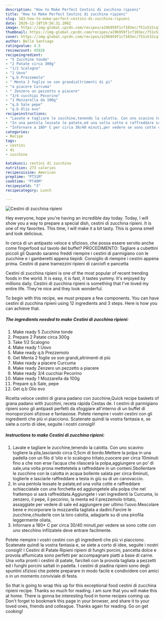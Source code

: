 ```yaml
---
description: "How to Make Perfect Cestini di zucchina ripieni"
title: "How to Make Perfect Cestini di zucchina ripieni"
slug: 183-how-to-make-perfect-cestini-di-zucchina-ripieni
date: 2020-11-18T19:56:31.206Z
image: https://img-global.cpcdn.com/recipes/a19b959f1cf103ec/751x532cq70/cestini-di-zucchina-ripieni-recipe-main-photo.jpg
thumbnail: https://img-global.cpcdn.com/recipes/a19b959f1cf103ec/751x532cq70/cestini-di-zucchina-ripieni-recipe-main-photo.jpg
cover: https://img-global.cpcdn.com/recipes/a19b959f1cf103ec/751x532cq70/cestini-di-zucchina-ripieni-recipe-main-photo.jpg
author: Belle Santiago
ratingvalue: 4.5
reviewcount: 45826
recipeingredient:
- "5 Zucchine tonde"
- "2 Patate circa 300g"
- "1/2 Scalogno"
- "1 Uovo"
- "q.b Prezzemolo"
- " Menta 2 foglie se son grandialtrimenti di pi"
- "a piacere Curcuma"
- " Zenzero un pezzetto a piacere"
- "3/4 cucchiai Pecorino"
- "1 Mozzarella da 100g"
- "q.b Sale pepe"
- "q.b Olio evo"
recipeinstructions:
- "Lavate e tagliare le zucchine,tenendo la calotta. Con uno scavino togliere la pila,lasciando circa 0,5cm di bordo.Mettere la polpa in una padella con un filo d ‘olio e lo scalogno tritato,cuocere per circa 10minuti fino a che non erse l’acqua che rilascerà la polpa,aggiungere un po’ di sale,una volta prona mettetetela a raffreddare in un conteni.Sbollentare le zucchine con la calotta in acqua bollente salata per circa 6minuti, toglierle e lasciarle raffreddare a testa in giù su di un canovaccio."
- "In una pentola lessate le patate,ed una volta cotte e raffreddare schiacciatale con una forchetta ed aggiungetele alla polpa che nel frattempo si sarà raffreddata.Aggiungete i vari ingredienti la Curcuma, lo zenzero, il pepe, il pecorino, la menta ed il prezzemolo tritato, assaggiate per vedere di sale ed aggiungere per ultimo l’uovo.Mescolare bene e incorporare la mozzarella tagliata a dadini.Farcire le zucchine,chiuderle con la loro calotta, adagiarle su di una pirofila leggermente oliata,"
- "Infornare a 180* C per circa 30/40 minuti,per vedere se sono cotte con uno stecchino infilzatele deve entrare facilmente."
categories:
- Recipe
tags:
- cestini
- di
- zucchina

katakunci: cestini di zucchina 
nutrition: 273 calories
recipecuisine: American
preptime: "PT31M"
cooktime: "PT40M"
recipeyield: "3"
recipecategory: Lunch

---
```



![Cestini di zucchina ripieni](https://img-global.cpcdn.com/recipes/a19b959f1cf103ec/751x532cq70/cestini-di-zucchina-ripieni-recipe-main-photo.jpg)

Hey everyone, hope you're having an incredible day today. Today, I will show you a way to prepare a special dish, cestini di zucchina ripieni. It is one of my favorites. This time, I will make it a bit tasty. This is gonna smell and look delicious.

In cerca di un antipasto veloce e sfizioso, che possa essere servito anche come fingerfood sul tavolo del buffet? PROCEDIMENTO: Tagliare a cubettini piccoli gli Quando saranno freddi riempire i cestini di parmigiano con le zucchine e i gamberetti appena tiepidi. Consiglio di riempire i cestini appena prima. Cestini di pane tramezzini ripieni di carciofi e pancetta

Cestini di zucchina ripieni is one of the most popular of recent trending foods in the world. It is easy, it is fast, it tastes yummy. It's enjoyed by millions daily. Cestini di zucchina ripieni is something that I've loved my entire life. They're nice and they look wonderful.


To begin with this recipe, we must prepare a few components. You can have cestini di zucchina ripieni using 12 ingredients and 3 steps. Here is how you can achieve that.

<!--inarticleads1-->

##### The ingredients needed to make Cestini di zucchina ripieni:

1. Make ready 5 Zucchine tonde
1. Prepare 2 Patate circa 300g
1. Take 1/2 Scalogno
1. Make ready 1 Uovo
1. Make ready q.b Prezzemolo
1. Get  Menta 2 foglie se son grandi,altrimenti di più
1. Make ready a piacere Curcuma
1. Make ready  Zenzero un pezzetto a piacere
1. Make ready 3/4 cucchiai Pecorino
1. Make ready 1 Mozzarella da 100g
1. Prepare q.b Sale, pepe
1. Get q.b Olio evo


Ricetta veloce cestini di grana padano con zucchine,Quick recipe baskets of grana padano with zucchini, receta rápida Cestas de. I cestini di parmigiano ripieni sono gli antipasti perfetti da sfoggiare all&#39;interno di un buffet di monoporzioni sfiziose e fantasiose. Potete riempire i vostri cestini con gli ingredienti che più vi piacciono. Scatenate quindi la vostra fantasia e, se siete a corto di idee, seguite i nostri consigli! 

<!--inarticleads2-->

##### Instructions to make Cestini di zucchina ripieni:

1. Lavate e tagliare le zucchine,tenendo la calotta. Con uno scavino togliere la pila,lasciando circa 0,5cm di bordo.Mettere la polpa in una padella con un filo d ‘olio e lo scalogno tritato,cuocere per circa 10minuti fino a che non erse l’acqua che rilascerà la polpa,aggiungere un po’ di sale,una volta prona mettetetela a raffreddare in un conteni.Sbollentare le zucchine con la calotta in acqua bollente salata per circa 6minuti, toglierle e lasciarle raffreddare a testa in giù su di un canovaccio.
1. In una pentola lessate le patate,ed una volta cotte e raffreddare schiacciatale con una forchetta ed aggiungetele alla polpa che nel frattempo si sarà raffreddata.Aggiungete i vari ingredienti la Curcuma, lo zenzero, il pepe, il pecorino, la menta ed il prezzemolo tritato, assaggiate per vedere di sale ed aggiungere per ultimo l’uovo.Mescolare bene e incorporare la mozzarella tagliata a dadini.Farcire le zucchine,chiuderle con la loro calotta, adagiarle su di una pirofila leggermente oliata,
1. Infornare a 180* C per circa 30/40 minuti,per vedere se sono cotte con uno stecchino infilzatele deve entrare facilmente.


Potete riempire i vostri cestini con gli ingredienti che più vi piacciono. Scatenate quindi la vostra fantasia e, se siete a corto di idee, seguite i nostri consigli! I Cestini di Patate Ripieni ripieni di funghi porcini, pancetta dolce e provola affumicata sono perfetti per accompagnare piatti a base di carne. Una volta pronti i cestini di patate, farciteli con la provola tagliata a pezzetti ed i funghi porcini saltati in padella. I cestini di piadina ripieni sono degli spuntini sfiziosi che potete preparare in modo facile e condividere con amici o in un momento conviviale di festa. 

So that is going to wrap this up for this exceptional food cestini di zucchina ripieni recipe. Thanks so much for reading. I am sure that you will make this at home. There is gonna be interesting food in home recipes coming up. Don't forget to bookmark this page in your browser, and share it to your loved ones, friends and colleague. Thanks again for reading. Go on get cooking!
